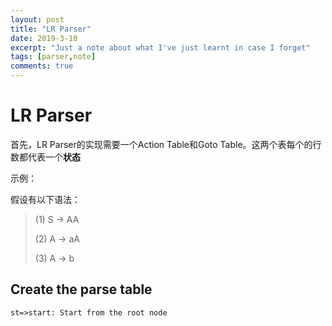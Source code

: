 ```yaml
---
layout: post
title: "LR Parser"
date: 2019-3-10
excerpt: "Just a note about what I've just learnt in case I forget"
tags: [parser,note]
comments: true
---
```


<script src="/assets/raphael-min.js"> </script>
<script src="/assets/flowchart.min.js"> </script>
<script src="https://qiufeng54321.github.io/assets/js/jquery-1.12.0.min.js"></script>
<script src="https://qiufeng54321.github.io/assets/js/jquery.dlmenu.min.js"></script>
<script src="https://qiufeng54321.github.io/assets/js/jquery.goup.min.js"></script>
<script src="https://qiufeng54321.github.io/assets/js/jquery.magnific-popup.min.js"></script>
<script src="https://qiufeng54321.github.io/assets/js/jquery.fitvid.min.js"></script>


# LR Parser

首先，LR Parser的实现需要一个Action Table和Goto Table。这两个表每个的行数都代表一个**状态**

示例：

假设有以下语法：

> (1) S -> AA
>
> (2) A -> aA
>
> (3) A -> b

<div id="diagram"></div>
<script>
  $.ajax({
      url: "/assets/LRParserIterationFlow.txt",
      success: function (data){
            var diagram = flowchart.parse(data);
            diagram.drawSVG('diagram', {
                              'maxWidth': 45,
                              'maxHeight': 25
            });
      }
  });</script>

## Create the parse table

```flow
st=>start: Start from the root node
```

